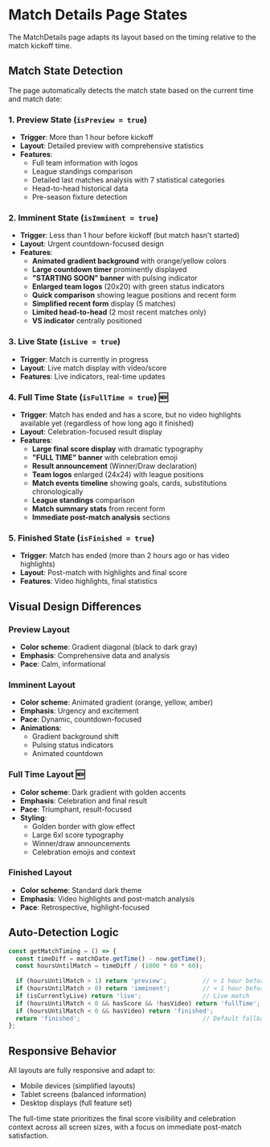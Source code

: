 # Match Details Page States

The MatchDetails page adapts its layout based on the timing relative to the match kickoff time.

## Match State Detection

The page automatically detects the match state based on the current time and match date:

### 1. **Preview State** (`isPreview = true`)
- **Trigger**: More than 1 hour before kickoff
- **Layout**: Detailed preview with comprehensive statistics
- **Features**:
  - Full team information with logos
  - League standings comparison
  - Detailed last matches analysis with 7 statistical categories
  - Head-to-head historical data
  - Pre-season fixture detection

### 2. **Imminent State** (`isImminent = true`)
- **Trigger**: Less than 1 hour before kickoff (but match hasn't started)
- **Layout**: Urgent countdown-focused design
- **Features**:
  - **Animated gradient background** with orange/yellow colors
  - **Large countdown timer** prominently displayed
  - **"STARTING SOON" banner** with pulsing indicator
  - **Enlarged team logos** (20x20) with green status indicators
  - **Quick comparison** showing league positions and recent form
  - **Simplified recent form** display (5 matches)
  - **Limited head-to-head** (2 most recent matches only)
  - **VS indicator** centrally positioned

### 3. **Live State** (`isLive = true`)
- **Trigger**: Match is currently in progress
- **Layout**: Live match display with video/score
- **Features**: Live indicators, real-time updates

### 4. **Full Time State** (`isFullTime = true`) 🆕
- **Trigger**: Match has ended and has a score, but no video highlights available yet (regardless of how long ago it finished)
- **Layout**: Celebration-focused result display
- **Features**:
  - **Large final score display** with dramatic typography
  - **"FULL TIME" banner** with celebration emoji
  - **Result announcement** (Winner/Draw declaration)
  - **Team logos** enlarged (24x24) with league positions
  - **Match events timeline** showing goals, cards, substitutions chronologically
  - **League standings** comparison
  - **Match summary stats** from recent form
  - **Immediate post-match analysis** sections

### 5. **Finished State** (`isFinished = true`)
- **Trigger**: Match has ended (more than 2 hours ago or has video highlights)
- **Layout**: Post-match with highlights and final score
- **Features**: Video highlights, final statistics

## Visual Design Differences

### Preview Layout
- **Color scheme**: Gradient diagonal (black to dark gray)
- **Emphasis**: Comprehensive data and analysis
- **Pace**: Calm, informational

### Imminent Layout
- **Color scheme**: Animated gradient (orange, yellow, amber)
- **Emphasis**: Urgency and excitement
- **Pace**: Dynamic, countdown-focused
- **Animations**: 
  - Gradient background shift
  - Pulsing status indicators
  - Animated countdown

### Full Time Layout 🆕
- **Color scheme**: Dark gradient with golden accents
- **Emphasis**: Celebration and final result
- **Pace**: Triumphant, result-focused
- **Styling**:
  - Golden border with glow effect
  - Large 6xl score typography
  - Winner/draw announcements
  - Celebration emojis and context

### Finished Layout
- **Color scheme**: Standard dark theme
- **Emphasis**: Video highlights and post-match analysis
- **Pace**: Retrospective, highlight-focused

## Auto-Detection Logic

```javascript
const getMatchTiming = () => {
  const timeDiff = matchDate.getTime() - now.getTime();
  const hoursUntilMatch = timeDiff / (1000 * 60 * 60);
  
  if (hoursUntilMatch > 1) return 'preview';          // > 1 hour before
  if (hoursUntilMatch > 0) return 'imminent';         // < 1 hour before, > 0
  if (isCurrentlyLive) return 'live';                 // Live match
  if (hoursUntilMatch < 0 && hasScore && !hasVideo) return 'fullTime';  // Completed, no video
  if (hoursUntilMatch < 0 && hasVideo) return 'finished';               // Completed with video
  return 'finished';                                  // Default fallback
};
```

## Responsive Behavior

All layouts are fully responsive and adapt to:
- Mobile devices (simplified layouts)
- Tablet screens (balanced information)
- Desktop displays (full feature set)

The full-time state prioritizes the final score visibility and celebration context across all screen sizes, with a focus on immediate post-match satisfaction. 